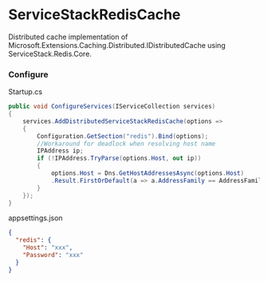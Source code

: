 # ServiceStackRedisCache

Distributed cache implementation of Microsoft.Extensions.Caching.Distributed.IDistributedCache using ServiceStack.Redis.Core.

### Configure

Startup.cs

```cs
public void ConfigureServices(IServiceCollection services)
{
    services.AddDistributedServiceStackRedisCache(options =>
    {
        Configuration.GetSection("redis").Bind(options);
        //Workaround for deadlock when resolving host name
        IPAddress ip;
        if (!IPAddress.TryParse(options.Host, out ip))
        {
            options.Host = Dns.GetHostAddressesAsync(options.Host)
            .Result.FirstOrDefault(a => a.AddressFamily == AddressFamily.InterNetwork).ToString();
        }
    });
}
```
appsettings.json

```json
{
  "redis": {
    "Host": "xxx",
    "Password": "xxx"
  }
}
```

